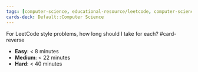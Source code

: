 ```yaml
---
tags: [computer-science, educational-resource/leetcode, computer-science/programming-language/python, computer-science/programming-language/cpp, computer-science/programming-language/javascript, computer-science/programming-language/python, study-note] 
cards-deck: Default::Computer Science
---
```


For LeetCode style problems, how long should I take for each? #card-reverse 
- **Easy**:  < 8 minutes
- **Medium**: < 22 minutes
- **Hard**: < 40 minutes

